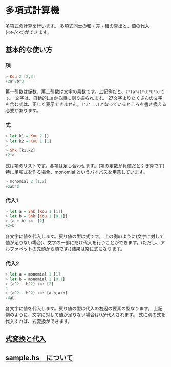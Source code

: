 # 多項式計算機

多項式の計算を行います。
多項式同士の和・差・積の算出と、値の代入(<<-/<<:)ができます。

## 基本的な使い方

### 項
``` haskell
> Kou 2 [2,3]
+2a^2b^3
```
第一引数は係数、第二引数は文字の乗数です。上記例だと、`2*(a*a)*(b*b*b)`です。
文字は、自動的にaから順に割り振られます。
27文字よりたくさんの文字を含む式は、正しく表示できません。`['a' ..]`となっているところを書き換える必要があります。

### 式
``` haskell
> let k1 = Kou 2 []
> let k2 = Kou 1 [1]
>
> Shk [k1,k2]
+2+a
```
式は項のリストです。各項は足し合わせます。(項の定数が負値だと引き算です)
特に単項式を作る場合、monomial というバイパスを用意しています。
```haskell
> monomial 2 [1,2]
+2ab^2
```

### 代入1
``` haskell
> let a = Shk [Kou 1 [1]]
> let b = Shk [Kou 1 [0,1]]
> (a + b) <<- [2]
+2+b
```
各文字に値を代入します。戻り値の型は式です。
上の例のように(文字に対して値が足りない場合)、文字の一部にだけ代入を行うことができます。(ただし、アルファベットの先頭から順です。)結果は常に式になります。

### 代入2
``` haskell
> let a = monomial 1 [1]
> let b = monomial 1 [0,1]
> (a^2 - b^2) <<: [2]
4
> (a^2 - b^2) <<: [a-b,a+b]
-4ab
```
各文字に値を代入します。戻り値の型は代入の右辺の要素の型なります。
上記例のように、文字に対して値が足りない場合は0が代入されます。
式に別の式を代入すれば、式変換ができます。

## [式変換と代入](APPENDIX.md)

## [sample.hs　について](ABOUT_SAMPLE.md)
